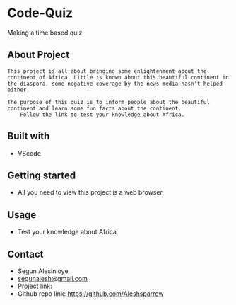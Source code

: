 # Code-Quiz
Making a time based quiz
## About Project
    This project is all about bringing some enlightenment about the continent of Africa. Little is known about this beautiful continent in the diaspora, some negative coverage by the news media hasn't helped either.

    The purpose of this quiz is to inform people about the beautiful continent and learn some fun facts about the continent.
        Follow the link to test your knowledge about Africa.

## Built with
* VScode

## Getting started
* All you need to view this project is a web browser.

## Usage
* Test your knowledge about Africa

## Contact
* Segun Alesinloye 
* segunalesh@gmail.com 
* Project link: 
* Github repo link: https://github.com/Aleshsparrow
